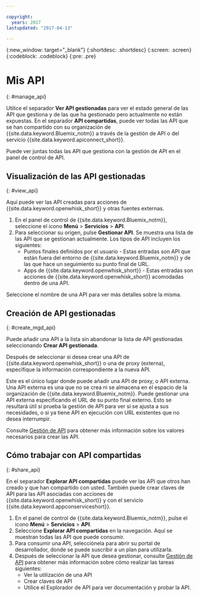 ```yaml
---

copyright:
  years: 2017
lastupdated: "2017-04-13"

---
```



{:new_window: target="_blank"}
{:shortdesc: .shortdesc}
{:screen: .screen}
{:codeblock: .codeblock}
{:pre: .pre}

# Mis API
{: #manage_api}

Utilice el separador **Ver API gestionadas** para ver el estado general de las API que gestiona y de las que ha gestionado pero actualmente no están expuestas. En el separador **API compartidas**, puede ver todas las API que se han compartido con su organización de {{site.data.keyword.Bluemix_notm}} a través de la gestión de API o del servicio {{site.data.keyword.apiconnect_short}}. 

Puede ver juntas todas las API que gestiona con la gestión de API en el panel de control de API.  

## Visualización de las API gestionadas
{: #view_api}

Aquí puede ver las API creadas para acciones de {{site.data.keyword.openwhisk_short}} y otras fuentes externas.

1. En el panel de control de {{site.data.keyword.Bluemix_notm}}, seleccione el icono **Menú** > **Servicios** > **API**.
2. Para seleccionar su origen, pulse **Gestionar API**. Se muestra una lista de las API que se gestionan actualmente. Los tipos de API incluyen los siguientes: 
    * Puntos finales definidos por el usuario - Estas entradas son API que están fuera del entorno de {{site.data.keyword.Bluemix_notm}} y de las que hace un seguimiento su punto final de URL.  
    * Apps de {{site.data.keyword.openwhisk_short}} - Estas entradas son acciones de {{site.data.keyword.openwhisk_short}} acomodadas dentro de una API. 

Seleccione el nombre de una API para ver más detalles sobre la misma. 

## Creación de API gestionadas
{: #create_mgd_api}

Puede añadir una API a la lista sin abandonar la lista de API gestionadas seleccionando **Crear API gestionada**.

Después de seleccionar si desea crear una API de {{site.data.keyword.openwhisk_short}} o una de proxy (externa), especifique la información correspondiente a la nueva API.  

Este es el único lugar donde puede añadir una API de proxy, o API externa. Una API externa es una que no se crea ni se almacena en el espacio de la organización de {{site.data.keyword.Bluemix_notm}}. Puede gestionar una API externa especificando el URL de su punto final externo. Esto se resultará útil si prueba la gestión de API para ver si se ajusta a sus necesidades, o si ya tiene API en ejecución con URL existentes que no desea interrumpir.  

Consulte [Gestión de API](manage_apis.html) para obtener más información sobre los valores necesarios para crear las API. 

## Cómo trabajar con API compartidas
{: #share_api}

En el separador **Explorar API compartidas** puede ver las API que otros han creado y que han compartido con usted. También puede crear claves de API para las API asociadas con acciones de {{site.data.keyword.openwhisk_short}} y con el servicio {{site.data.keyword.appconserviceshort}}. 

1. En el panel de control de {{site.data.keyword.Bluemix_notm}}, pulse el icono **Menú** > **Servicios** > **API**.
2. Seleccione **Explorar API compartidas** en la navegación. Aquí se muestran todas las API que puede consumir. 
3. Para consumir una API, selecciónela para abrir su portal de desarrollador, donde se puede suscribir a un plan para utilizarla.  
4. Después de seleccionar la API que desea gestionar, consulte [Gestión de API](manage_apis.html) para obtener más información sobre cómo realizar las tareas siguientes: 
    * Ver la utilización de una API
    * Crear claves de API
    * Utilice el Explorador de API para ver documentación y probar la API.
